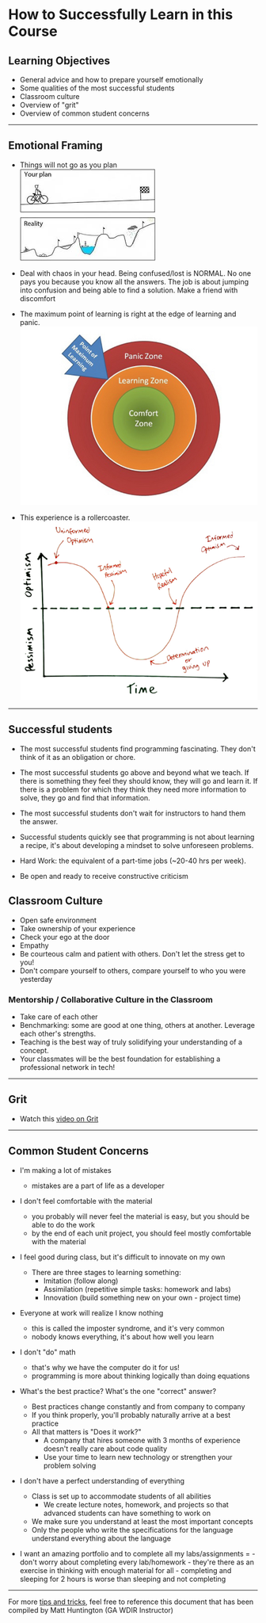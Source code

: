 # How to Successfully Learn in this Course

## Learning Objectives
- General advice and how to prepare yourself emotionally
- Some qualities of the most successful students
- Classroom culture
- Overview of "grit"
- Overview of common student concerns

<hr>

## Emotional Framing

- Things will not go as you plan<br>
![plan vs reality](img/plan_vs_reality.png)

- Deal with chaos in your head. Being confused/lost is NORMAL. No one pays you because you know all the answers. The job is about jumping into confusion and being able to find a solution.  Make a friend with discomfort

- The maximum point of learning is right at the edge of learning and panic.<br>
![learning zone](img/learning-zone.jpeg)

- This experience is a rollercoaster.<br>
![informed optimism?](img/informed-optimism.jpeg)

<hr>

## Successful students

- The most successful students find programming fascinating. They don't think
of it as an obligation or chore.

- The most successful students go above and beyond what we teach. If there is
something they feel they should know, they will go and learn it. If there is a
problem for which they think they need more information to solve, they go and find that information.

- The most successful students don't wait for instructors to hand them the answer.

-  Successful students quickly see that programming is not about learning a recipe,
it's about developing a mindset to solve unforeseen problems.

- Hard Work: the equivalent of a part-time jobs (~20-40 hrs per week).

- Be open and ready to receive constructive criticism

## Classroom Culture

- Open safe environment
- Take ownership of your experience
- Check your ego at the door
- Empathy
- Be courteous calm and patient with others.  Don't let the stress get to you!
- Don't compare yourself to others, compare yourself to who you were yesterday

### Mentorship / Collaborative Culture in the Classroom

- Take care of each other
- Benchmarking: some are good at one thing, others at another. Leverage each other's strengths.
- Teaching is the best way of truly solidifying your understanding of a concept.
- Your classmates will be the best foundation for establishing a professional network in tech!

<hr>

## Grit
- Watch this [video on Grit]( https://www.ted.com/talks/angela_lee_duckworth_the_key_to_success_grit?language=en)

<hr>

## Common Student Concerns

- I'm making a lot of mistakes
	- mistakes are a part of life as a developer

- I don't feel comfortable with the material
	- you probably will never feel the material is easy, but you should be able to do the work
	- by the end of each unit project, you should feel mostly comfortable with the material

- I feel good during class, but it's difficult to innovate on my own
	- There are three stages to learning something:
		- Imitation (follow along)
		- Assimilation (repetitive simple tasks: homework and labs)
		- Innovation (build something new on your own - project time)

- Everyone at work will realize I know nothing
	- this is called the imposter syndrome, and it's very common
	- nobody knows everything, it's about how well you learn

- I don't "do" math
	- that's why we have the computer do it for us!
	- programming is more about thinking logically than doing equations

- What's the best practice? What's the one "correct" answer?
	- Best practices change constantly and from company to company
	- If you think properly, you'll probably naturally arrive at a best practice
	- All that matters is "Does it work?"
		- A company that hires someone with 3 months of experience doesn't really care about code quality
		- Use your time to learn new technology or strengthen your problem solving

- I don't have a perfect understanding of everything
	- Class is set up to accommodate students of all abilities
		- We create lecture notes, homework, and projects so that advanced students can have something to work on
	- We make sure you understand at least the most important concepts
	- Only the people who write the specifications for the language understand everything about the language

- I want an amazing portfolio and to complete all my labs/assignments
=	- don't worry about completing every lab/homework
		- they're there as an exercise in thinking with enough material for all
		- completing and sleeping for 2 hours is worse than sleeping and not completing
<hr>

For more [tips and tricks,](3.%20TIPS_AND_TRICKS.md) feel free to reference this document that has been compiled by Matt Huntington (GA WDIR Instructor)
